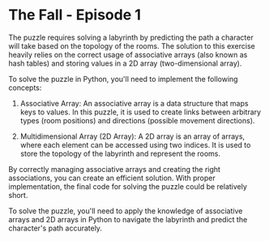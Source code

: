 # The Fall - Episode 1

The puzzle requires solving a labyrinth by predicting the path a character will take based on the topology of the rooms. The solution to this exercise heavily relies on the correct usage of associative arrays (also known as hash tables) and storing values in a 2D array (two-dimensional array).

To solve the puzzle in Python, you'll need to implement the following concepts:

1. Associative Array: An associative array is a data structure that maps keys to values. In this puzzle, it is used to create links between arbitrary types (room positions) and directions (possible movement directions).

2. Multidimensional Array (2D Array): A 2D array is an array of arrays, where each element can be accessed using two indices. It is used to store the topology of the labyrinth and represent the rooms.

By correctly managing associative arrays and creating the right associations, you can create an efficient solution. With proper implementation, the final code for solving the puzzle could be relatively short.

To solve the puzzle, you'll need to apply the knowledge of associative arrays and 2D arrays in Python to navigate the labyrinth and predict the character's path accurately.
